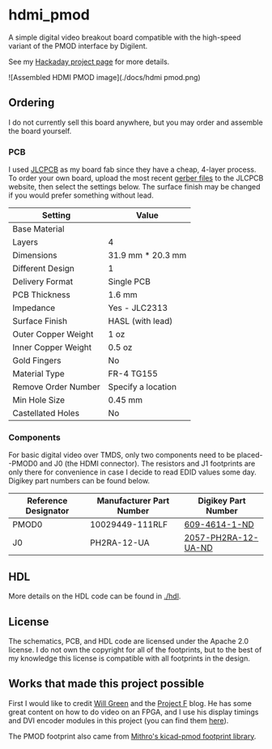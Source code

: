 # hdmi_pmod
A simple digital video breakout board compatible with the high-speed variant of the PMOD interface by Digilent.

See my [Hackaday project page](https://hackaday.io/project/176327-hdmi-pmod) for more details.

![Assembled HDMI PMOD image](./docs/hdmi pmod.png)

## Ordering
I do not currently sell this board anywhere, but you may order and assemble the board yourself.

### PCB
I used [JLCPCB](https://jlcpcb.com/) as my board fab since they have a cheap, 4-layer process. To order your own board,
upload the most recent [gerber files](./gerbers/hdmi_pmod-v2.zip) to the JLCPCB website, then select the settings below.
The surface finish may be changed if you would prefer something without lead.

| Setting             | Value              |
| ------------------- | ------------------ |
| Base Material       |                    |
| Layers              | 4                  |
| Dimensions          | 31.9 mm * 20.3 mm  |
| Different Design    | 1                  |
| Delivery Format     | Single PCB         |
| PCB Thickness       | 1.6 mm             |
| Impedance           | Yes - JLC2313      |
| Surface Finish      | HASL (with lead)   |
| Outer Copper Weight | 1 oz               |
| Inner Copper Weight | 0.5 oz             |
| Gold Fingers        | No                 |
| Material Type       | FR-4 TG155         |
| Remove Order Number | Specify a location |
| Min Hole Size       | 0.45 mm            |
| Castellated Holes   | No                 |

### Components
For basic digital video over TMDS, only two components need to be placed--PMOD0 and J0 (the HDMI connector). The
resistors and J1 footprints are only there for convenience in case I decide to read EDID values some day. Digikey part
numbers can be found below.

| Reference Designator | Manufacturer Part Number | Digikey Part Number
| -------------------- | ------------------------ | -------------------
| PMOD0                | 10029449-111RLF          | [609-4614-1-ND](https://www.digikey.com/en/products/detail/amphenol-icc-fci/10029449-111RLF/2785376)
| J0                   | PH2RA-12-UA              | [2057-PH2RA-12-UA-ND](https://www.digikey.com/en/products/detail/adam-tech/PH2RA-12-UA/9830569)

## HDL
More details on the HDL code can be found in [./hdl](./hdl).

## License
The schematics, PCB, and HDL code are licensed under the Apache 2.0 license. I do not own the copyright for all of the
footprints, but to the best of my knowledge this license is compatible with all footprints in the design.

## Works that made this project possible
First I would like to credit [Will Green](/WillGreen) and the [Project F](https://projectf.io/) blog. He has some great content on how
to do video on an FPGA, and I use his display timings and DVI encoder modules in this project (you can find them
[here](/projf/projf-explore/tree/master/lib/display)).

The PMOD footprint also came from [Mithro's kicad-pmod footprint library](/mithro/kicad-pmod).
